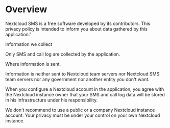 # Overview

Nextcloud SMS is a free software developed by its contributors. This privacy policy
is intended to inform you about data gathered by this application."

Information we collect

Only SMS and call log are collected by the application.

Where information is sent.

Information is neither sent to Nextcloud team servers nor Nextcloud SMS team servers nor
any government nor another entity you don't want.

When you configure a Nextcloud account in the application, you agree with the Nextcloud
instance owner that your SMS and call log data will be stored in his infrastructure
under his responsibility.

We don't recommend to use a public or a company Nextcloud instance account. Your privacy
must be under your control on your own Nextcloud instance.